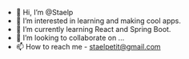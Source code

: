 - 👋 Hi, I’m @Staelp
- 👀 I’m interested in learning and making cool apps.
- 🌱 I’m currently learning React and Spring Boot.
- 💞️ I’m looking to collaborate on ...
- 📫 How to reach me - staelpetit@gmail.com

<!---
Staelp/Staelp is a ✨ special ✨ repository because its `README.md` (this file) appears on your GitHub profile.
You can click the Preview link to take a look at your changes.
--->
